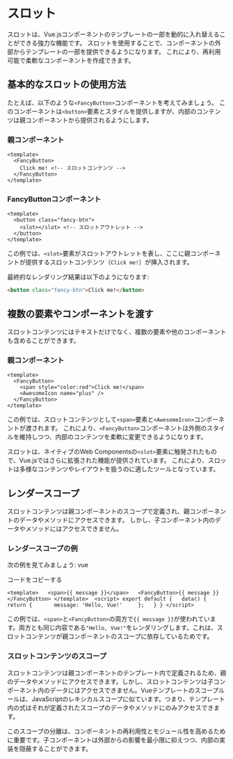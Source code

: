 # スロット
スロットは、Vue.jsコンポーネントのテンプレートの一部を動的に入れ替えることができる強力な機能です。
スロットを使用することで、コンポーネントの外部からテンプレートの一部を提供できるようになります。
これにより、再利用可能で柔軟なコンポーネントを作成できます。
## 基本的なスロットの使用方法
たとえば、以下のような`<FancyButton>`コンポーネントを考えてみましょう。
このコンポーネントは`<button>`要素とスタイルを提供しますが、内部のコンテンツは親コンポーネントから提供されるようにします。
### 親コンポーネント
```vue
<template>
  <FancyButton>
    Click me! <!-- スロットコンテンツ -->
  </FancyButton>
</template>
```
### FancyButtonコンポーネント
```vue
<template>
  <button class="fancy-btn">
    <slot></slot> <!-- スロットアウトレット -->
  </button>
</template>
```

この例では、`<slot>`要素がスロットアウトレットを表し、ここに親コンポーネントが提供するスロットコンテンツ（`Click me!`）が挿入されます。

最終的なレンダリング結果は以下のようになります:
```html
<button class="fancy-btn">Click me!</button>
```
## 複数の要素やコンポーネントを渡す
スロットコンテンツにはテキストだけでなく、複数の要素や他のコンポーネントも含めることができます。
### 親コンポーネント
```vue
<template>
  <FancyButton>
    <span style="color:red">Click me!</span>
    <AwesomeIcon name="plus" />
  </FancyButton>
</template>

```

この例では、スロットコンテンツとして`<span>`要素と`<AwesomeIcon>`コンポーネントが渡されます。
これにより、`<FancyButton>`コンポーネントは外側のスタイルを維持しつつ、内部のコンテンツを柔軟に変更できるようになります。

スロットは、ネイティブのWeb Componentsの`<slot>`要素に触発されたもので、Vue.jsではさらに拡張された機能が提供されています。
これにより、スロットは多様なコンテンツやレイアウトを扱うのに適したツールとなっています。

## レンダースコープ
スロットコンテンツは親コンポーネントのスコープで定義され、親コンポーネントのデータやメソッドにアクセスできます。
しかし、子コンポーネント内のデータやメソッドにはアクセスできません。
### レンダースコープの例
次の例を見てみましょう:
vue

コードをコピーする

`<template>   <span>{{ message }}</span>   <FancyButton>{{ message }}</FancyButton> </template>  <script> export default {   data() {     return {       message: 'Hello, Vue!'     };   } } </script>`

この例では、`<span>`と`<FancyButton>`の両方で`{{ message }}`が使われています。両方とも同じ内容である`"Hello, Vue!"`をレンダリングします。これは、スロットコンテンツが親コンポーネントのスコープに依存しているためです。

### スロットコンテンツのスコープ

スロットコンテンツは親コンポーネントのテンプレート内で定義されるため、親のデータやメソッドにアクセスできます。しかし、スロットコンテンツは子コンポーネント内のデータにはアクセスできません。Vueテンプレートのスコープルールは、JavaScriptのレキシカルスコープに似ています。つまり、テンプレート内の式はそれが定義されたスコープのデータやメソッドにのみアクセスできます。

このスコープの分離は、コンポーネントの再利用性とモジュール性を高めるために重要です。子コンポーネントは外部からの影響を最小限に抑えつつ、内部の実装を隠蔽することができます。